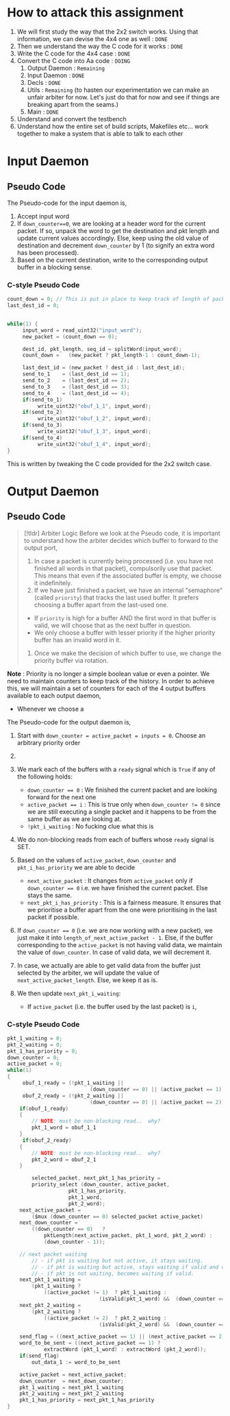 # How to attack this assignment
1. We will first study the way that the 2x2 switch works. Using that information, we can devise the 4x4 one as well : `DONE`
2. Then we understand the way the C code for it works : `DONE`
3. Write the C code for the 4x4 case : `DONE`
4. Convert the C code into Aa code : `DOING`
	1. Output Daemon : `Remaining`
	2. Input Daemon : `DONE`
	3. Decls : `DONE`
	4. Utils : `Remaining` (to hasten our experimentation we can make an unfair arbiter for now. Let's just do that for now and see if things are breaking apart from the seams.)
	5. Main : `DONE` 
5. Understand and convert the testbench
6. Understand how the entire set of build scripts, Makefiles etc... work together to make a system that is able to talk to each other
# Input Daemon
## Pseudo Code
The Pseudo-code for the input daemon is,
1. Accept input word
2. If `down_counter==0`, we are looking at a header word for the current packet. If so, unpack the word to get the destination and pkt length and update current values accordingly. Else, keep using the old value of destination and decrement `down_counter` by 1 (to signify an extra word has been processed).
3. Based on the current destination, write to the corresponding output buffer in a blocking sense.
### C-style Pseudo Code
```c
count_down = 0; // This is put in place to keep track of length of packet (in words) remaining
last_dest_id = 0;


while(1) {
     input_word = read_uint32("input_word");
     new_packet = (count_down == 0);

     dest_id, pkt_length, seq_id = splitWord(input_word);
     count_down =   (new_packet ? pkt_length-1 : count_down-1);

     last_dest_id = (new_packet ? dest_id : last_dest_id);
     send_to_1    = (last_dest_id == 1);
     send_to_2    = (last_dest_id == 2);
     send_to_3    = (last_dest_id == 3);
     send_to_4    = (last_dest_id == 4);
     if(send_to_1)
          write_uint32("obuf_1_1", input_word);
     if(send_to_2)
          write_uint32("obuf_1_2", input_word);
     if(send_to_3)
          write_uint32("obuf_1_3", input_word);
     if(send_to_4)
          write_uint32("obuf_1_4", input_word);
}
```
This is written by tweaking the C code provided for the 2x2 switch case.

# Output Daemon
## Pseudo Code
>[!tldr] Arbiter Logic
>Before we look at the Pseudo code, it is important to understand how the arbiter decides which buffer to forward to the output port,
>1. In case a packet is currently being processed (i.e. you have not finished all words in that packet), compulsorily use that packet. This means that even if the associated buffer is empty, we choose it indefinitely.
>2. If we have just finished a packet, we have an internal "semaphore" (called `priority`) that tracks the last used buffer. It prefers choosing a buffer apart from the last-used one.
>	- If `priority` is high for a buffer AND the first word in that buffer is valid, we will choose that as the next buffer in question.
>	- We only choose a buffer with lesser priority if the higher priority buffer has an invalid word in it.
>1. Once we make the decision of which buffer to use, we change the priority buffer via rotation.

**Note** : Priority is no longer a simple boolean value or even a pointer. We need to maintain counters to keep track of the history. In order to achieve this, we will maintain a set of counters for each of the 4 output buffers available to each output daemon,
- Whenever we choose a 

The Pseudo-code for the output daemon is,
1. Start with `down_counter = active_packet = inputs = 0`. Choose an arbitrary priority order 
2. 

2. We mark each of the buffers with a `ready` signal which is `True` if any of the following holds:
	- `down_counter == 0` : We finished the current packet and are looking forward for the next one
	- `active_packet == i` : This is true only when `down_counter != 0`  since we are still executing a single packet and it happens to be from the same buffer as we are looking at.
	- `!pkt_i_waiting` : No fucking clue what this is
3. We do non-blocking reads from each of buffers whose `ready` signal is SET.
4. Based on the values of `active_packet`, `down_counter` and `pkt_i_has_priority` we are able to decide
	- `next_active_packet` : It changes from `active_packet` only if `down_counter == 0` i.e. we have finished the current packet. Else stays the same.
	- `next_pkt_i_has_priority` : This is a fairness measure. It ensures that we prioritise a buffer apart from the one were prioritising in the last packet if possible.
5. If `down_counter == 0` (i.e. we are now working with a new packet), we just make it into `length_of_next_active_packet - 1`. Else, if the buffer corresponding to the `active_packet` is not having valid data, we maintain the value of `down_counter`. In case of valid data, we will decrement it.
6. In case, we actually are able to get valid data from the buffer just selected by the arbiter, we will update the value of `next_active_packet_length`. Else, we keep it as is.
7. We then update `next_pkt_i_waiting`:
	- If `active_packet` (i.e. the buffer used by the last packet) is `i`, 
### C-style Pseudo Code
```c
pkt_1_waiting = 0;
pkt_2_waiting = 0;
pkt_1_has_priority = 0;
down_counter = 0;
active_packet = 0;
while(1)
{
     obuf_1_ready = (!pkt_1_waiting || 
                           (down_counter == 0) || (active_packet == 1))
     obuf_2_ready = (!pkt_2_waiting || 
                           (down_counter == 0) || (active_packet == 2))
	if(obuf_1_ready)
	{
		// NOTE: must be non-blocking read..  why?
		pkt_1_word = obuf_1_1
	}
     if(obuf_2_ready)
	{
		// NOTE: must be non-blocking read..  why?
		pkt_2_word = obuf_2_1
	}

    	selected_packet, next_pkt_1_has_priority = 
		priority_select (down_counter, active_packet,
					pkt_1_has_priority,
					pkt_1_word, 
					pkt_2_word); 
    next_active_packet = 
		($mux (down_counter == 0) selected_packet active_packet)
	next_down_counter = 
		((down_counter == 0)   ?
			pktLength(next_active_packet, pkt_1_word, pkt_2_word) :
			(down_counter - 1));

	// next packet waiting
	    // - if pkt is waiting but not active, it stays waiting.
		// - if pkt is waiting but active, stays waiting if valid and down_count==0
	    // - if pkt is not waiting, becomes waiting if valid.
	next_pkt_1_waiting =
		(pkt_1_waiting ? 
			((active_packet != 1)  ? pkt_1_waiting :
                              (isValid(pkt_1_word) &&  (down_counter == 0))));
	next_pkt_2_waiting =
		(pkt_2_waiting ? 
			((active_packet != 2)  ? pkt_2_waiting :
                              (isValid(pkt_2_word) &&  (down_counter == 0))));

	send_flag = ((next_active_packet == 1) || (next_active_packet == 2));
	word_to_be_sent = ((next_active_packet == 1) ?
			extractWord (pkt_1_word) : extractWord (pkt_2_word));
	if(send_flag)
		out_data_1 := word_to_be_sent		

	active_packet = next_active_packet;
	down_counter  = next_down_counter;
	pkt_1_waiting = next_pkt_1_waiting
	pkt_2_waiting = next_pkt_2_waiting
	pkt_1_has_priority = next_pkt_1_has_priority
}
```
